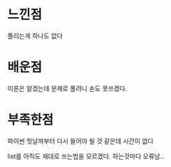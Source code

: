 # 느낀점

풀리는게 하나도 없다

# 배운점

이론은 알겠는데 문제로 풀려니 손도 못쓰겠다.

# 부족한점

파이썬 첫날꺼부터 다시 들어야 될 것 같은데 시간이 없다

list를 아직도 재대로 쓰는법을 모르겠다. 하는것마다 오류남..